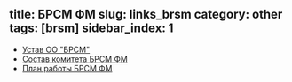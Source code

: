 title: БРСМ ФМ
slug: links_brsm
category: other
tags: [brsm]
sidebar_index: 1
---

-   [Устав OO "БРСМ"](/files/ustav_brsm.doc)
-   [Состав комитета БРСМ ФМ](/files/commety_brsm.doc)
-   [План работы БРСМ ФМ](/files/brsm_plan.doc)
